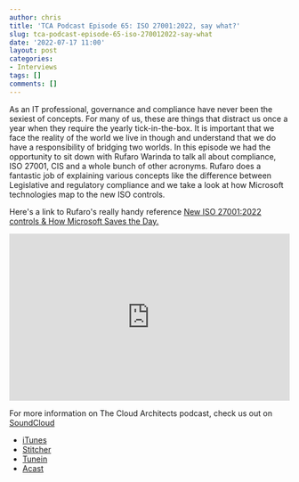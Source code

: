 ```yaml
---
author: chris
title: 'TCA Podcast Episode 65: ISO 27001:2022, say what?'
slug: tca-podcast-episode-65-iso-270012022-say-what
date: '2022-07-17 11:00'
layout: post
categories:
- Interviews
tags: []
comments: []
---
```

As an IT professional, governance and compliance have never been the sexiest of concepts. For many of us, these are things that distract us once a year when they require the yearly tick-in-the-box. It is important that we face the reality of the world we live in though and understand that we do have a responsibility of bridging two worlds. In this episode we had the opportunity to sit down with Rufaro Warinda to talk all about compliance, ISO 27001, CIS and a whole bunch of other acronyms. Rufaro does a fantastic job of explaining various concepts like the difference between Legislative and regulatory compliance and we take a look at how Microsoft technologies map to the new ISO controls.

Here's a link to Rufaro's really handy reference [New ISO 27001:2022 controls & How Microsoft Saves the Day.](/downloads/ISO_27001_and_Microsoft_365.pdf)

<p><iframe width="100%" height="300" scrolling="no" frameborder="no" allow="autoplay" src="https://w.soundcloud.com/player/?url=https%3A//api.soundcloud.com/tracks/1307135848&color=%23ff5500&auto_play=false&hide_related=false&show_comments=true&show_user=true&show_reposts=false&show_teaser=true&visual=true"></iframe></p>

For more information on The Cloud Architects podcast, check us out on [SoundCloud](https://soundcloud.com/thecloudarchitects/)

*   [iTunes](https://itunes.apple.com/us/podcast/the-cloud-architects-podcast/id1264479296?mt=2)
*   [Stitcher](https://www.stitcher.com/podcast/the-cloud-architects/the-cloud-achitects)
*   [Tunein](https://tunein.com/radio/The-Cloud-Architects-Podcast-p1026315/)
*   [Acast](https://www.acast.com/thecloudarchitectspodcast)
